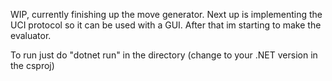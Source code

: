 WIP, currently finishing up the move generator. Next up is implementing the UCI protocol so it can be used with a GUI. After that im starting to make the evaluator.

To run just do "dotnet run" in the directory (change to your .NET version in the csproj)
